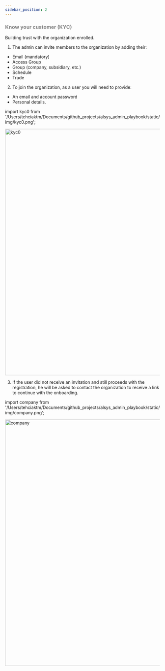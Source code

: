 ```yaml
---
sidebar_position: 2
---
```




### <font color="gray">Know your customer (KYC)</font>

Building trust with the organization enrolled.

1. The admin can invite members to the organization by adding their:

* Email (mandatory)
* Access Group
* Group (company, subsidiary, etc.)
* Schedule
* Trade

2. To join the organization, as a user you will need to provide:

* An email and account password
* Personal details.

import kyc0 from '/Users/tehciaktm/Documents/github_projects/alsys_admin_playbook/static/img/kyc0.png';

<img src={kyc0} alt="kyc0" width="800"/>



3. If the user did not receive an invitation and still proceeds with the registration, he will be asked to contact the organization to receive a link to continue with the onboarding.

import company from '/Users/tehciaktm/Documents/github_projects/alsys_admin_playbook/static/img/company.png';

<img src={company} alt="company" width="800"/>



